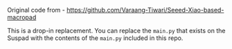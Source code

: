Original code from - https://github.com/Varaang-Tiwari/Seeed-Xiao-based-macropad

This is a drop-in replacement. You can replace the `main.py` that exists on the Suspad with the contents of the `main.py` included in this repo.